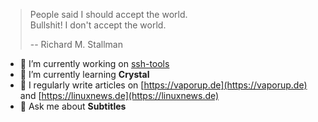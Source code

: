 >People said I should accept the world.  
>Bullshit! I don't accept the world.  
> 
>-- Richard M. Stallman

- 🔭 I’m currently working on [ssh-tools](https://github.com/vaporup/ssh-tools)
- 🌱 I’m currently learning **Crystal**
- 📝 I regularly write articles on [https://vaporup.de](https://vaporup.de) and [https://linuxnews.de](https://linuxnews.de)
- 💬 Ask me about **Subtitles**
